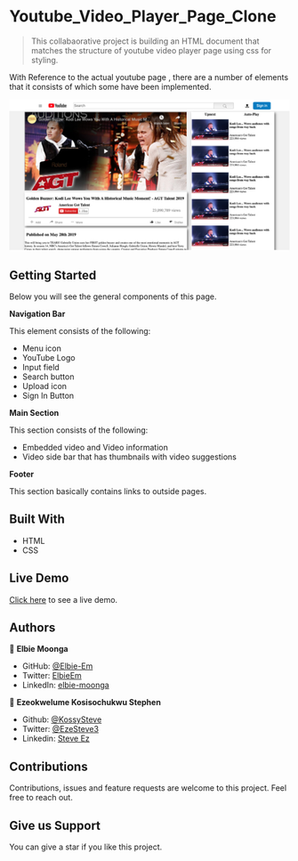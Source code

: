 # Youtube_Video_Player_Page_Clone

> This collabaorative project is building an HTML document that matches the structure of youtube video player page
using css for styling.

With Reference to the actual youtube page , there are a number of elements that it consists of which some have been implemented.

![screenshot](./assets/screenshot_img.png)

## Getting Started

Below you will see the general components of this page.

**Navigation Bar**

This element consists of the following:
* Menu icon
* YouTube Logo
* Input field
* Search button
* Upload icon
* Sign In Button

**Main Section**

This section consists of the following:
* Embedded video and Video information
* Video side bar that has thumbnails with video suggestions

**Footer**

This section basically contains links to outside pages.

## Built With

* HTML
* CSS

## Live Demo

[Click here](https://htmlpreview.github.io/?https://github.com/Elbie-em/Youtube_Video_Player_Page/blob/youtube_page_clone_feature_b/index.html) to see a live demo.

## Authors

👤 **Elbie Moonga**
- GitHub: [@Elbie-Em](https://github.com/Elbie-em)
- Twitter: [ElbieEm](https://twitter.com/ElbieEm)
- LinkedIn: [elbie-moonga](https://www.linkedin.com/in/elbiemoonga/)

👤 **Ezeokwelume Kosisochukwu Stephen**

- Github: [@KossySteve](https://github.com/KossySteve)
- Twitter: [@EzeSteve3](https://twitter.com/EzeSteve3/)
- Linkedin: [Steve Ez](https://www.linkedin.com/in/steve-ez-b090ba198/)


## Contributions

Contributions, issues and feature requests are welcome to this project. Feel free to reach out.

## Give us Support

You can give a star if you like this project.
